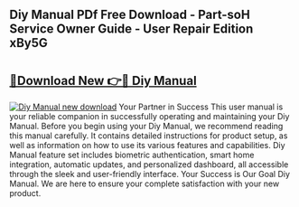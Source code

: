 ## Diy Manual PDf Free Download - Part-soH Service Owner Guide - User Repair Edition xBy5G

# <h2><a href="http://cf2245.oget.top/?id=Diy+Manual">🔗Download New 👉🔴 Diy Manual</a></h2>

[![Diy Manual new download](https://i.imgur.com/5g1atiW.png)](http://cf2245.oget.top/?id=Diy+Manual)
Your Partner in Success This user manual is your reliable companion in successfully operating and maintaining your Diy Manual. Before you begin using your Diy Manual, we recommend reading this manual carefully. It contains detailed instructions for product setup, as well as information on how to use its various features and capabilities. Diy Manual feature set includes biometric authentication, smart home integration, automatic updates, and personalized dashboard, all accessible through the sleek and user-friendly interface. Your Success is Our Goal Diy Manual. We are here to ensure your complete satisfaction with your new product.
